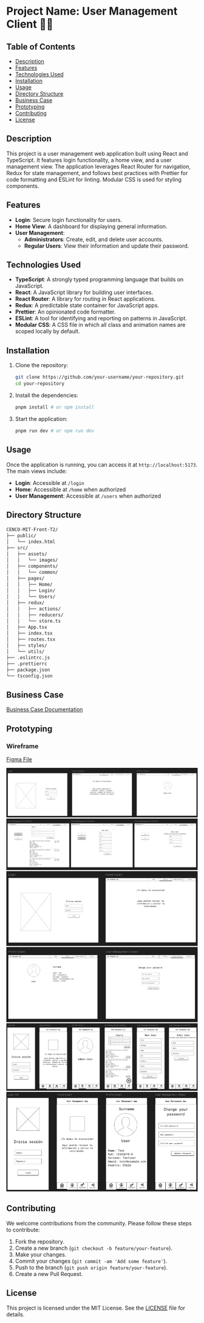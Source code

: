 # Project Name: User Management Client 🧑‍💻

## Table of Contents
- [Description](#description)
- [Features](#features)
- [Technologies Used](#technologies-used)
- [Installation](#installation)
- [Usage](#usage)
- [Directory Structure](#directory-structure)
- [Business Case](#business-case)
- [Prototyping](#prototyping)
- [Contributing](#contributing)
- [License](#license)

## Description
This project is a user management web application built using React and TypeScript. It features login functionality, a home view, and a user management view. The application leverages React Router for navigation, Redux for state management, and follows best practices with Prettier for code formatting and ESLint for linting. Modular CSS is used for styling components.

## Features
- **Login**: Secure login functionality for users.
- **Home View**: A dashboard for displaying general information.
- **User Management**: 
  - **Administrators**: Create, edit, and delete user accounts.
  - **Regular Users**: View their information and update their password.

## Technologies Used
- **TypeScript**: A strongly typed programming language that builds on JavaScript.
- **React**: A JavaScript library for building user interfaces.
- **React Router**: A library for routing in React applications.
- **Redux**: A predictable state container for JavaScript apps.
- **Prettier**: An opinionated code formatter.
- **ESLint**: A tool for identifying and reporting on patterns in JavaScript.
- **Modular CSS**: A CSS file in which all class and animation names are scoped locally by default.

## Installation
1. Clone the repository:
   ```bash
   git clone https://github.com/your-username/your-repository.git
   cd your-repository
   ```
2. Install the dependencies:
   ```bash
   pnpm install # or npm install
   ```
3. Start the application:
   ```bash
   pnpm run dev # or npm run dev

## Usage
Once the application is running, you can access it at `http://localhost:5173`. The main views include:
- **Login**: Accessible at `/login`
- **Home**: Accessible at `/home` when authorized
- **User Management**: Accessible at `/users` when authorized

## Directory Structure
```arduino
CENCO-MIT-Front-T2/
├── public/
│   └── index.html
├── src/
│   ├── assets/
│   │   └── images/
│   ├── components/
│   │   └── common/
│   ├── pages/
│   │   ├── Home/
│   │   ├── Login/
│   │   └── Users/
│   ├── redux/
│   │   ├── actions/
│   │   ├── reducers/
│   │   └── store.ts
│   ├── App.tsx
│   ├── index.tsx
│   ├── routes.tsx
│   ├── styles/
│   └── utils/
├── .eslintrc.js
├── .prettierrc
├── package.json
└── tsconfig.json

```
## Business Case

[Business Case Documentation](business-case-doc.md)

## Prototyping

### Wireframe

[Figma File](https://www.figma.com/embed?embed_host=share&url=https%3A%2F%2Fwww.figma.com%2Fproto%2FmbtqNXlzHirdr2G2JJjt27%2FWireframe%3Fnode-id%3D2-2%26t%3DcLc3Qb2kxMgmFHiw-1%26scaling%3Dmin-zoom%26content-scaling%3Dfixed%26page-id%3D0%253A1)

![Desktop Admin View 1](https://raw.githubusercontent.com/alkemyTech/CENCO-MIT-Back-T2/main/src/assets/img/desktop-admin1.png)
![Desktop Admin View 2](https://raw.githubusercontent.com/alkemyTech/CENCO-MIT-Back-T2/main/src/assets/img/desktop-admin2.png)
![Desktop User View 1](https://raw.githubusercontent.com/alkemyTech/CENCO-MIT-Back-T2/main/src/assets/img/desktop-user1.png)
![Desktop User View 2](https://raw.githubusercontent.com/alkemyTech/CENCO-MIT-Back-T2/main/src/assets/img/desktop-user2.png)
![Mobile Admin View](https://raw.githubusercontent.com/alkemyTech/CENCO-MIT-Back-T2/main/src/assets/img/mobile-admin.png)
![Mobile User View](https://raw.githubusercontent.com/alkemyTech/CENCO-MIT-Back-T2/main/src/assets/img/mobile-user.png)

## Contributing
We welcome contributions from the community. Please follow these steps to contribute:
1. Fork the repository.
2. Create a new branch (`git checkout -b feature/your-feature`).
3. Make your changes.
4. Commit your changes (`git commit -am 'Add some feature'`).
5. Push to the branch (`git push origin feature/your-feature`).
6. Create a new Pull Request.

## License
This project is licensed under the MIT License. See the [LICENSE](LICENSE) file for details.
